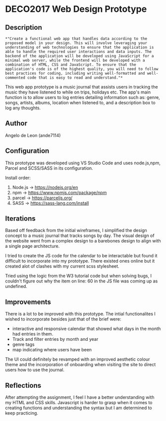 # DECO2017 Web Design Prototype 

## Description

    *"Create a functional web app that handles data according to the proposed model in your design. This will involve leveraging your understanding of web technologies to ensure that the application is able to handle the required user interactions and data inputs. The backend of the application will be developed using JavaScript for a minimal web server, while the frontend will be developed with a combination of HTML, CSS and JavaScript. To ensure that the application's code is of the highest quality, you will need to follow best practices for coding, including writing well-formatted and well-commented code that is easy to read and understand."*

This web app prototype is a music journal that assists users in tracking the music they have listened to while on trips, holidays etc. The app's main function is to allow users to log entries detailing information such as: genre, songs, artists, albums, location when listened to, and a description box to log any thoughts. 

## Author

Angelo de Leon (ande7114)

## Configuration

This prototype was developed using VS Studio Code and uses node.js,npm, Parcel and SCSS/SASS in its configuration.

Install order: 
1. Node.js -> https://nodejs.org/en
2. npm     -> https://www.npmjs.com/package/npm
3. parcel  -> https://parceljs.org/
4. SASS    -> https://sass-lang.com/install

## Iterations

Based off feedback from the initial wireframes, I simplified the design concept to a music journal that tracks songs by day. The visual design of the website went from a complex design to a barebones design to align with a single page architecture. 

I tried to create the JS code for the calendar to be interactable but found it difficult to incorporate into my prototype. There existed ones online but it created alot of clashes with my current scss stylesheet. 

Tried using the logic from the W3 tutorial code but when solving bugs, I couldn't figure out why the item on line: 60 in the JS file was coming up as undefined. 

## Improvements

There is a lot to be improved with this prototype. The intial functionalites I wished to incorporate besides just that of the brief were:
- interactive and responsive calendar that showed what days in the month had entries in them.
- Track and filter entries by month and year
- genre tags 
- map indicating where users have been

The UI could definitely be revamped with an improved aesthetic colour theme and the incorporation of onboarding when visiting the site to direct users how to use the journal. 

## Reflections
After attempting the assignment, I feel I have a better understanding with my HTML and CSS skills. Javascript is harder to grasp when it comes to creating functions and understanding the syntax but I am determined to keep practicing. 